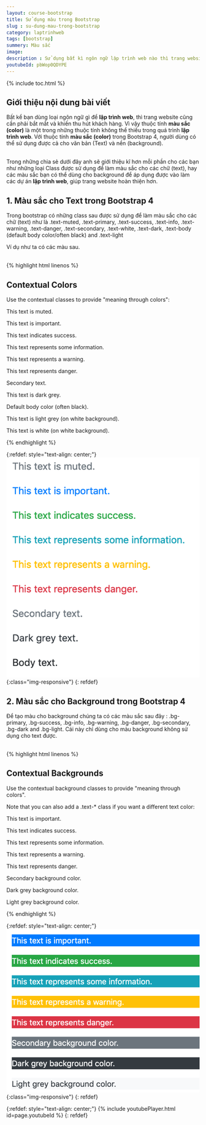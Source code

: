 ```yaml
---
layout: course-bootstrap
title: Sử dụng màu trong Bootstrap 
slug : su-dung-mau-trong-bootstrap
category: laptrinhweb
tags: [bootstrap]
summery: Màu sắc
image:
description : Sử dụng bất kì ngôn ngữ lập trình web nào thì trang website cũng cần phải bắt mắt, khiến thu hút khách hàng. Vì vậy thuộc tính màu sắc color là một trong những thuộc tính không thể thiếu trong quá trình lập trình web. Các lập trình viên có thể sử dụng được thuộc tính màu sắc color cả cho văn bản Text và nền background. Bài viết giới thiệu và hướng dẫn cách sử dụng những loại Class được sử dụng để làm màu sắc cho các chữ text, hay các màu sắc bạn có thể dùng cho background để áp dụng được vào làm các dự án lập trình web, giúp trang website hoàn thiện hơn.
youtubeId: pbWop0QDYPE
---
```


{% include toc.html %}

## **Giới thiệu nội dung bài viết**

Bất kể bạn dùng loại ngôn ngữ gì để <b>lập trình web</b>, thì trang website cũng cần phải bắt mắt và khiến thu hút khách hàng. Vì vậy thuộc tính <b>màu sắc (color)</b> là một trong những thuộc tính không thể thiếu trong quá trình <b>lập trình web</b>. Với thuộc tính <b>màu sắc (color)</b> trong Bootstrap 4, người dùng có thể sử dụng được cả cho văn bản (Text) và nền (background).

<br>
Trong những chia sẻ dưới đây anh sẽ giới thiệu kĩ hơn mỗi phần cho các bạn như những loại Class được sử dụng để làm màu sắc cho các chữ (text), hay các màu sắc bạn có thể dùng cho background để áp dụng được vào làm các dự án <b>lập trình web</b>, giúp trang website hoàn thiện hơn.
 

## **1. Màu sắc cho Text trong Bootstrap 4**

Trong bootstrap có những class sau được sử dụng để làm màu sắc cho các chữ (text) như là .text-muted, .text-primary, .text-success, .text-info, .text-warning, .text-danger, .text-secondary, .text-white, .text-dark, .text-body (default body color/often black) and .text-light

Ví dụ như ta có các màu sau.

<br>
{% highlight html  linenos %}

<h2>Contextual Colors</h2>
  <p>Use the contextual classes to provide "meaning through colors":</p>
  <p class="text-muted">This text is muted.</p>
  <p class="text-primary">This text is important.</p>
  <p class="text-success">This text indicates success.</p>
  <p class="text-info">This text represents some information.</p>
  <p class="text-warning">This text represents a warning.</p>
  <p class="text-danger">This text represents danger.</p>
  <p class="text-secondary">Secondary text.</p>
  <p class="text-dark">This text is dark grey.</p>
  <p class="text-body">Default body color (often black).</p>
  <p class="text-light">This text is light grey (on white background).</p>
  <p class="text-white">This text is white (on white background).</p>

{% endhighlight %}


{:refdef: style="text-align: center;"}
![Color](/images/post/boostrap/color.png){:class="img-responsive"}
{: refdef}

## **2. Màu sắc cho Background trong Bootstrap 4**

Để tạo màu cho background chúng ta có các màu sắc sau đây : .bg-primary, .bg-success, .bg-info, .bg-warning, .bg-danger, .bg-secondary, .bg-dark and .bg-light. Cái này chỉ dùng cho màu background không sử dụng cho text được.

<br>
{% highlight html  linenos %}

<div class="container">
  <h2>Contextual Backgrounds</h2>
  <p>Use the contextual background classes to provide "meaning through colors".</p>
  <p>Note that you can also add a .text-* class if you want a different text color:</p>
  <p class="bg-primary text-white">This text is important.</p>
  <p class="bg-success text-white">This text indicates success.</p>
  <p class="bg-info text-white">This text represents some information.</p>
  <p class="bg-warning text-white">This text represents a warning.</p>
  <p class="bg-danger text-white">This text represents danger.</p>
  <p class="bg-secondary text-white">Secondary background color.</p>
  <p class="bg-dark text-white">Dark grey background color.</p>
  <p class="bg-light text-dark">Light grey background color.</p>
</div>

{% endhighlight %}


{:refdef: style="text-align: center;"}
![Background Color](/images/post/boostrap/bgcolor.png){:class="img-responsive"}
{: refdef}

{:refdef: style="text-align: center;"}
{% include youtubePlayer.html id=page.youtubeId %}
{: refdef}
